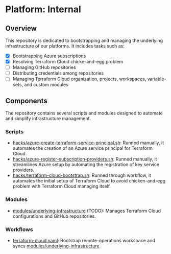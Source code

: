 # Platform: Internal

## Overview
This repository is dedicated to bootstrapping and managing the underlying infrastructure of our platforms. It includes tasks such as:

- [x] Bootstrapping Azure subscriptions
- [x] Resolving Terraform Cloud chicke-and-egg problem
- [ ] Managing GitHub repositories
- [ ] Distributing credentials among repositories
- [ ] Managing Terraform Cloud organization, projects, workspaces, variable-sets, and custom modules

## Components
The repository contains several scripts and modules designed to automate and simplify infrastructure management.

### Scripts
- [hacks/azure-create-terraform-service-principal.sh](hacks/azure-create-terraform-service-principal.sh): Runned manually, it automates the creation of an Azure service principal for Terraform Cloud.
- [hacks/azure-register-subscription-providers.sh](hacks/azure-register-subscription-providers.sh): Runned manually, it streamlines Azure setup by automating the registration of key service providers.
- [hacks/terraform-cloud-bootstrap.sh](hacks/terraform-cloud-bootstrap.sh): Runned through workflow, it automates the initial setup of Terraform Cloud to avoid chicken-and-egg problem with Terraform Cloud managing itself.

### Modules
- [modules/underlying-infrastructure](modules/underlying-infrastructure) (TODO): Manages Terraform Cloud configurations and GitHub repositories.

### Workflows
- [terraform-cloud.yaml](.github/workflows/terraform-cloud.yaml): Bootstrap remote-operations workspace and syncs [modules/underlying-infrastructure](modules/underlying-infrastructure).
